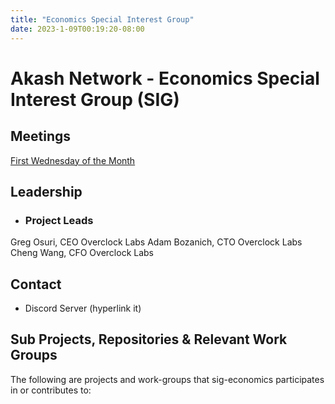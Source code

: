 ```yaml
---
title: "Economics Special Interest Group"
date: 2023-1-09T00:19:20-08:00
---
```


# Akash Network - Economics Special Interest Group (SIG)


## Meetings

[First Wednesday of the Month](https://calendar.google.com/calendar/u/0?cid=Y18yNWU1ZTM3NDhlNGM0YWI3YTU1ZjQxZmJjNWViZWJjYzBhMDNiNDBmYjAyODc4NWYxNDE1OWJmYWViZWExMmUyQGdyb3VwLmNhbGVuZGFyLmdvb2dsZS5jb20)

## Leadership

- ### Project Leads

Greg Osuri, CEO Overclock Labs
Adam Bozanich, CTO Overclock Labs
Cheng Wang, CFO Overclock Labs



## Contact

- Discord Server (hyperlink it)

## Sub Projects, Repositories & Relevant Work Groups

The following are projects and work-groups that sig-economics participates in or contributes to:
